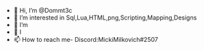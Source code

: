 - 👋 Hi, I’m @Dommt3c
- 👀 I’m interested in Sql,Lua,HTML,png,Scripting,Mapping,Designs
- 🌱 I’m 
- 💞️ I
- 📫 How to reach me- Discord:MickiMilkovich#2507

<!---
Dommt3c/Dommt3c is a ✨ special ✨ repository because its `README.md` (this file) appears on your GitHub profile.
You can click the Preview link to take a look at your changes.
--->
